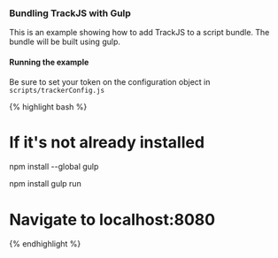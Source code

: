 ### Bundling TrackJS with Gulp
This is an example showing how to add TrackJS to a script bundle.  The bundle will be built using gulp.

#### Running the example

Be sure to set your token on the configuration object in `scripts/trackerConfig.js`

{% highlight bash %}
# If it's not already installed
npm install --global gulp 

npm install
gulp run
# Navigate to localhost:8080
{% endhighlight %}
